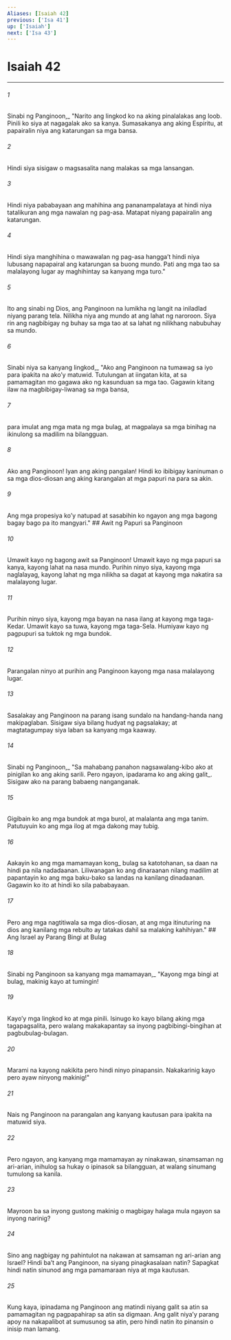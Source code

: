 ```yaml
---
Aliases: [Isaiah 42]
previous: ['Isa 41']
up: ['Isaiah']
next: ['Isa 43']
---
```

# Isaiah 42

***






















###### 1 










Sinabi ng Panginoon,_ "Narito ang lingkod ko na aking pinalalakas ang loob. Pinili ko siya at nagagalak ako sa kanya. Sumasakanya ang aking Espiritu, at papairalin niya ang katarungan sa mga bansa. 





















###### 2 










Hindi siya sisigaw o magsasalita nang malakas sa mga lansangan. 





















###### 3 










Hindi niya pababayaan ang mahihina ang pananampalataya at hindi niya tatalikuran ang mga nawalan ng pag-asa. Matapat niyang papairalin ang katarungan. 





















###### 4 










Hindi siya manghihina o mawawalan ng pag-asa hanggaʼt hindi niya lubusang napapairal ang katarungan sa buong mundo. Pati ang mga tao sa malalayong lugar ay maghihintay sa kanyang mga turo." 





















###### 5 










Ito ang sinabi ng Dios, ang Panginoon na lumikha ng langit na iniladlad niyang parang tela. Nilikha niya ang mundo at ang lahat ng naroroon. Siya rin ang nagbibigay ng buhay sa mga tao at sa lahat ng nilikhang nabubuhay sa mundo. 





















###### 6 










Sinabi niya sa kanyang lingkod,_ "Ako ang Panginoon na tumawag sa iyo para ipakita na akoʼy matuwid. Tutulungan at iingatan kita, at sa pamamagitan mo gagawa ako ng kasunduan sa mga tao. Gagawin kitang ilaw na magbibigay-liwanag sa mga bansa, 





















###### 7 










para imulat ang mga mata ng mga bulag, at magpalaya sa mga binihag na ikinulong sa madilim na bilangguan. 





















###### 8 










Ako ang Panginoon! Iyan ang aking pangalan! Hindi ko ibibigay kaninuman o sa mga dios-diosan ang aking karangalan at mga papuri na para sa akin. 





















###### 9 










Ang mga propesiya koʼy natupad at sasabihin ko ngayon ang mga bagong bagay bago pa ito mangyari." ## Awit ng Papuri sa Panginoon 





















###### 10 










Umawit kayo ng bagong awit sa Panginoon! Umawit kayo ng mga papuri sa kanya, kayong lahat na nasa mundo. Purihin ninyo siya, kayong mga naglalayag, kayong lahat ng mga nilikha sa dagat at kayong mga nakatira sa malalayong lugar. 





















###### 11 










Purihin ninyo siya, kayong mga bayan na nasa ilang at kayong mga taga-Kedar. Umawit kayo sa tuwa, kayong mga taga-Sela. Humiyaw kayo ng pagpupuri sa tuktok ng mga bundok. 





















###### 12 










Parangalan ninyo at purihin ang Panginoon kayong mga nasa malalayong lugar. 





















###### 13 










Sasalakay ang Panginoon na parang isang sundalo na handang-handa nang makipaglaban. Sisigaw siya bilang hudyat ng pagsalakay; at magtatagumpay siya laban sa kanyang mga kaaway. 





















###### 14 










Sinabi ng Panginoon,_ "Sa mahabang panahon nagsawalang-kibo ako at pinigilan ko ang aking sarili. Pero ngayon, ipadarama ko ang aking galit_. Sisigaw ako na parang babaeng nanganganak. 





















###### 15 










Gigibain ko ang mga bundok at mga burol, at malalanta ang mga tanim. Patutuyuin ko ang mga ilog at mga dakong may tubig. 





















###### 16 










Aakayin ko ang mga mamamayan kong_ bulag sa katotohanan, sa daan na hindi pa nila nadadaanan. Liliwanagan ko ang dinaraanan nilang madilim at papantayin ko ang mga baku-bako sa landas na kanilang dinadaanan. Gagawin ko ito at hindi ko sila pababayaan. 





















###### 17 










Pero ang mga nagtitiwala sa mga dios-diosan, at ang mga itinuturing na dios ang kanilang mga rebulto ay tatakas dahil sa malaking kahihiyan." ## Ang Israel ay Parang Bingi at Bulag 





















###### 18 










Sinabi ng Panginoon sa kanyang mga mamamayan,_ "Kayong mga bingi at bulag, makinig kayo at tumingin! 





















###### 19 










Kayoʼy mga lingkod ko at mga pinili. Isinugo ko kayo bilang aking mga tagapagsalita, pero walang makakapantay sa inyong pagbibingi-bingihan at pagbubulag-bulagan. 





















###### 20 










Marami na kayong nakikita pero hindi ninyo pinapansin. Nakakarinig kayo pero ayaw ninyong makinig!" 





















###### 21 










Nais ng Panginoon na parangalan ang kanyang kautusan para ipakita na matuwid siya. 





















###### 22 










Pero ngayon, ang kanyang mga mamamayan ay ninakawan, sinamsaman ng ari-arian, inihulog sa hukay o ipinasok sa bilangguan, at walang sinumang tumulong sa kanila. 





















###### 23 










Mayroon ba sa inyong gustong makinig o magbigay halaga mula ngayon sa inyong narinig? 





















###### 24 










Sino ang nagbigay ng pahintulot na nakawan at samsaman ng ari-arian ang Israel? Hindi baʼt ang Panginoon, na siyang pinagkasalaan natin? Sapagkat hindi natin sinunod ang mga pamamaraan niya at mga kautusan. 





















###### 25 










Kung kaya, ipinadama ng Panginoon ang matindi niyang galit sa atin sa pamamagitan ng pagpapahirap sa atin sa digmaan. Ang galit niyaʼy parang apoy na nakapalibot at sumusunog sa atin, pero hindi natin ito pinansin o inisip man lamang.
